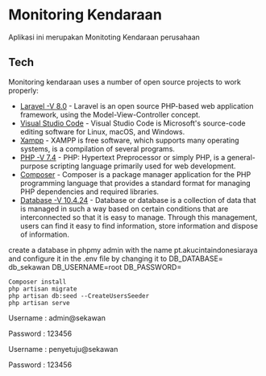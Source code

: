 
# Monitoring Kendaraan
Aplikasi ini merupakan Monitoting Kendaraan perusahaan 


## Tech

Monitoring kendaraan uses a number of open source projects to work properly:

- [Laravel -V 8.0](https://laravel.com/docs/8.x) - Laravel is an open source PHP-based web application framework, using the Model-View-Controller concept.
- [Visual Studio Code](https://code.visualstudio.com/download) - 
Visual Studio Code is Microsoft's source-code editing software for Linux, macOS, and Windows.
- [Xampp](https://www.apachefriends.org/download.html) - 
XAMPP is free software, which supports many operating systems, is a compilation of several programs.
- [PHP -V 7.4](https://www.php.net/downloads.php) - 
PHP: Hypertext Preprocessor or simply PHP, is a general-purpose scripting language primarily used for web development.
- [Composer](https://getcomposer.org/download/) - 
Composer is a package manager application for the PHP programming language that provides a standard format for managing PHP dependencies and required libraries.
- [Database -V 10.4.24](http://localhost/phpmyadmin/) - 
Database or database is a collection of data that is managed in such a way based on certain conditions that are interconnected so that it is easy to manage. Through this management, users can find it easy to find information, store information and dispose of information.



create a database in phpmy admin with the name pt.akucintaindonesiaraya and configure it in the .env file by changing it to
DB_DATABASE= db_sekawan
DB_USERNAME=root
DB_PASSWORD=

```
Composer install
php artisan migrate
php artisan db:seed --CreateUsersSeeder
php artisan serve
```

Username : admin@sekawan

Password : 123456

Username : penyetuju@sekawan

Password : 123456
